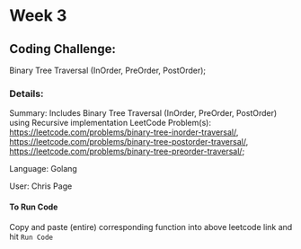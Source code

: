 # Week 3

## Coding Challenge: 
Binary Tree Traversal (InOrder, PreOrder, PostOrder); 
### Details:
Summary: Includes Binary Tree Traversal (InOrder, PreOrder, PostOrder) using Recursive implementation
LeetCode Problem(s): https://leetcode.com/problems/binary-tree-inorder-traversal/, https://leetcode.com/problems/binary-tree-postorder-traversal/, https://leetcode.com/problems/binary-tree-preorder-traversal/;

Language: Golang

User: Chris Page

#### To Run Code
Copy and paste (entire) corresponding function into above leetcode link and hit `Run Code`

